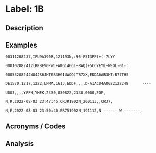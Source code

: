 # Label: 1B

## Description

## Examples

```
00311208237,IFU9A3908,121193N,:95-P5I3PP(+(-7LYY
```

```
000102082412(RKBEV0KWL+WKG1466L+8AQ(+5CCYEYL+WEOL-01-:
```

```
00053208244WO4JS6JHT6B3HGIUWOO)TB7XX,EDDA6AB3HT:B77THS
```

```
DE1570,1217,1222,LPMA,1613,EDDF,,,.D-AIAC04AUG22122248      ----
```

```
U003,,,,YPPH,YMEK,2330,030822,2330,0000,EOF,
```

```
N,R,2022-08-03 23:47:45,CRJR1902N_200113,,CRJ7,
```

```
N,E,2022-08-03 23:50:40,ER751902N_191112,N ------ W -------,
```

## Acronyms / Codes

## Analysis
